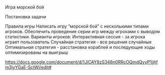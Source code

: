 Игра морской бой

Постановка задачи

Правила игры
Написать игру “морской бой” с несколькими типами игроков. Обеспечить проведение серии игр между игроками с выводом статистики. Варианты игроков:
Интерактивная сессия - за игрока играет пользователь 
Случайная стратегия - все решения случайные
Оптимальная стратегия - расстановка кораблей и последующие ходы оптимизированы на выигрыш

https://docs.google.com/document/d/1JiCAY8zS348n0RRcOQmdQyyP1jjhfm3jyYGaE-SclWI/edit#
